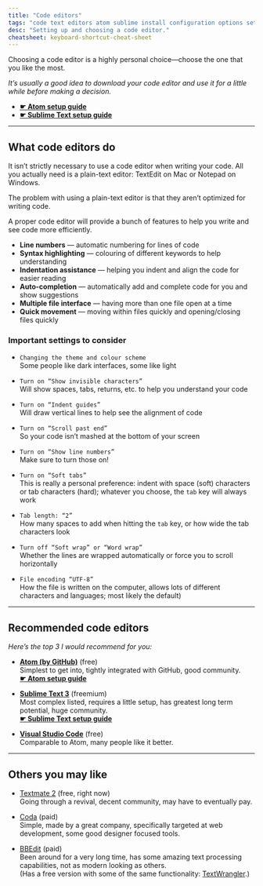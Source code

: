 ```yaml
---
title: "Code editors"
tags: "code text editors atom sublime install configuration options settings"
desc: "Setting up and choosing a code editor."
cheatsheet: keyboard-shortcut-cheat-sheet
---
```


Choosing a code editor is a highly personal choice—choose the one that you like the most.

*It’s usually a good idea to download your code editor and use it for a little while before making a decision.*

- **[☛ Atom setup guide](/courses/web-dev-1/set-up-your-code-editor/)**
- **[☛ Sublime Text setup guide](/topics/sublime-text/)**

---

## What code editors do

It isn’t strictly necessary to use a code editor when writing your code. All you actually need is a plain-text editor: TextEdit on Mac or Notepad on Windows.

The problem with using a plain-text editor is that they aren’t optimized for writing code.

A proper code editor will provide a bunch of features to help you write and see code more efficiently.

- **Line numbers** — automatic numbering for lines of code
- **Syntax highlighting** — colouring of different keywords to help understanding
- **Indentation assistance** — helping you indent and align the code for easier reading
- **Auto-completion** — automatically add and complete code for you and show suggestions
- **Multiple file interface** — having more than one file open at a time
- **Quick movement** — moving within files quickly and opening/closing files quickly

### Important settings to consider

- `Changing the theme and colour scheme`<br>
  Some people like dark interfaces, some like light

- `Turn on “Show invisible characters”`<br>
  Will show spaces, tabs, returns, etc. to help you understand your code

- `Turn on “Indent guides”`<br>
  Will draw vertical lines to help see the alignment of code

- `Turn on “Scroll past end”`<br>
  So your code isn’t mashed at the bottom of your screen

- `Turn on “Show line numbers”`<br>
  Make sure to turn those on!

- `Turn on “Soft tabs”`<br>
  This is really a personal preference: indent with space (soft) characters or tab characters (hard); whatever you choose, the `tab` key will always work

- `Tab length: “2”`<br>
  How many spaces to add when hitting the `tab` key, or how wide the tab characters look

- `Turn off “Soft wrap” or “Word wrap”`<br>
  Whether the lines are wrapped automatically or force you to scroll horizontally

- `File encoding “UTF-8”`<br>
  How the file is written on the computer, allows lots of different characters and languages; most likely the default)

---

## Recommended code editors

*Here’s the top 3 I would recommend for you:*

- [**Atom (by GitHub)**](https://atom.io/) (free)<br>
  Simplest to get into, tightly integrated with GitHub, good community.<br>
  **[☛ Atom setup guide](/courses/web-dev-1/set-up-your-code-editor/)**

- [**Sublime Text 3**](http://www.sublimetext.com/) (freemium)<br>
  Most complex listed, requires a little setup, has greatest long term potential, huge community.<br>
  **[☛ Sublime Text setup guide](/topics/sublime-text/)**

- [**Visual Studio Code**](https://code.visualstudio.com/) (free)<br>
  Comparable to Atom, many people like it better.

---

## Others you may like

- [Textmate 2](http://macromates.com/) (free, right now)<br>
  Going through a revival, decent community, may have to eventually pay.

- [Coda](https://www.panic.com/coda/) (paid)<br>
  Simple, made by a great company, specifically targeted at web development, some good designer focused tools.

- [BBEdit](http://www.barebones.com/products/bbedit/) (paid)<br>
  Been around for a very long time, has some amazing text processing capabilities, not as modern looking as others.<br>
  (Has a free version with some of the same functionality: [TextWrangler](http://www.barebones.com/products/textwrangler/).)
